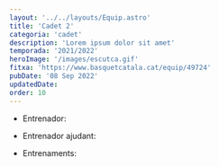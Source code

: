 ```yaml
---
layout: '../../layouts/Equip.astro'
title: 'Cadet 2'
categoria: 'cadet'
description: 'Lorem ipsum dolor sit amet'
temporada: '2021/2022'
heroImage: '/images/escutca.gif'
fitxa: 'https://www.basquetcatala.cat/equip/49724'
pubDate: '08 Sep 2022'
updatedDate:
order: 10
---
```


- Entrenador:

- Entrenador ajudant:

- Entrenaments:
